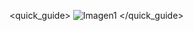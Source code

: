 <quick_guide>
![Imagen1](http://static.energysistem.com/images/manuals/42631/57f68522adaae.jpg)
</quick_guide>
